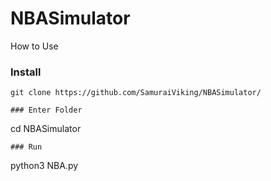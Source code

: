 # NBASimulator

How to Use

### Install
```
git clone https://github.com/SamuraiViking/NBASimulator/

### Enter Folder
```
cd NBASimulator
```
### Run
```
python3 NBA.py
```
